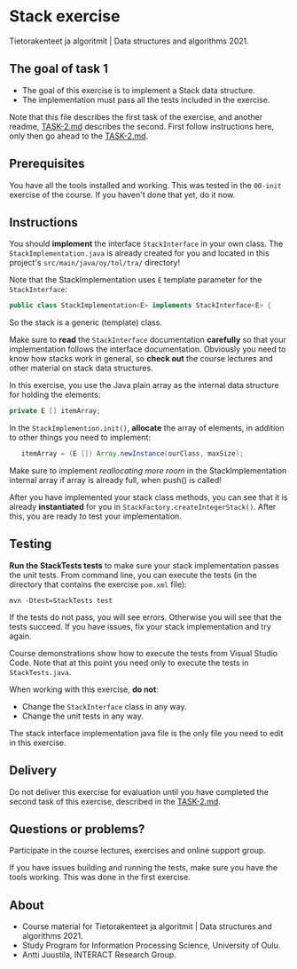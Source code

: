 # Stack exercise

Tietorakenteet ja algoritmit | Data structures and algorithms 2021.

## The goal of task 1

* The goal of this exercise is to implement a Stack data structure.
* The implementation must pass all the tests included in the exercise.

Note that this file describes the first task of the exercise, and another readme, [TASK-2.md](TASK-2.md) describes the second. First follow instructions here, only then go ahead to the [TASK-2.md](TASK-2.md).

## Prerequisites

You have all the tools installed and working. This was tested in the `00-init` exercise of the course. If you haven't done that yet, do it now.

## Instructions

You should **implement** the interface `StackInterface` in your own class. The `StackImplementation.java` is already created for you and located in this project's `src/main/java/oy/tol/tra/` directory!

Note that the StackImplementation uses `E` template parameter for the `StackInterface`:

```Java
public class StackImplementation<E> implements StackInterface<E> {
```
So the stack is a generic (template) class.

Make sure to **read** the `StackInterface` documentation **carefully** so that your implementation follows the interface documentation. Obviously you need to know how stacks work in general, so **check out** the course lectures and other material on stack data structures.

In this exercise, you use the Java plain array as the internal data structure for holding the elements:

```Java
private E [] itemArray;
```

In the `StackImplemention.init()`, **allocate** the array of elements, in addition to other things you need to implement:

```Java
   itemArray = (E []) Array.newInstance(ourClass, maxSize);
```

Make sure to implement *reallocating more room* in the StackImplementation internal array if array is already full, when push() is called!

After you have implemented your stack class methods, you can see that it is already **instantiated** for you in `StackFactory.createIntegerStack()`. After this, you are ready to test your implementation.

## Testing 

**Run the StackTests tests** to make sure your stack implementation passes the unit tests. From command line, you can execute the tests (in the directory that contains the exercise `pom.xml` file):

```
mvn -Dtest=StackTests test
```

If the tests do not pass, you will see errors. Otherwise you will see that the tests succeed. If you have issues, fix your stack implementation and try again.

Course demonstrations show how to execute the tests from Visual Studio Code. Note that at this point you need only to execute the tests in `StackTests.java`.

When working with this exercise, **do not**:

* Change the `StackInterface` class in any way.
* Change the unit tests in any way.

The stack interface implementation java file is the only file you need to edit in this exercise.

## Delivery

Do not deliver this exercise for evaluation until you have completed the second task of this exercise, described in the [TASK-2.md](TASK-2.md).

## Questions or problems?

Participate in the course lectures, exercises and online support group.

If you have issues building and running the tests, make sure you have the tools working. This was done in the first exercise.

## About

* Course material for Tietorakenteet ja algoritmit | Data structures and algorithms 2021.
* Study Program for Information Processing Science, University of Oulu.
* Antti Juustila, INTERACT Research Group.